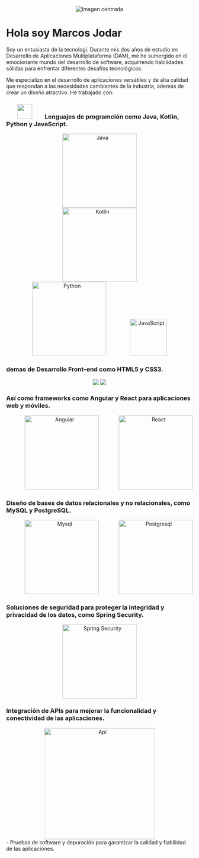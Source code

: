 
<p align="center">
  <img src="https://img.freepik.com/vector-premium/programador-codificacion-computadora-portatil-mesa-trabajo-mesa-vista-superior-ilustracion-dibujos-animados-plana_101884-626.jpg" alt="Imagen centrada" align="center">
</p>
<h1>Hola soy Marcos Jodar</h1>

Soy un entusiasta de la tecnologí. Durante mis dos años de estudio en Desarrollo de Aplicaciones Multiplataforma (DAM), me he sumergido en el emocionante mundo del desarrollo de software, adquiriendo habilidades sólidas para enfrentar diferentes desafíos tecnológicos.

Me especializo en el desarrollo de aplicaciones versátiles y de alta calidad que respondan a las necesidades cambiantes de la industria, además de crear un diseño atractivo. He trabajado con:

### <img src="https://pngimg.com/uploads/wrench/wrench_PNG103093.png" width="40" hspace="30"> Lenguajes de programción como Java, Kotlin, Python y JavaScript.
<div  align="center">
<img src="https://github.com/Marquitos24/Marquitos24/assets/146169288/ffd691d0-0fa4-40df-9480-b9bc1f153352" width="200" hspace="30" alt="Java">
<img src="https://github.com/Marquitos24/Marquitos24/assets/146169288/74b2088a-d0ad-410a-be54-9cd92bc75369" width="200" hspace="30" alt="Kotlin">
<img src="https://github.com/Marquitos24/Marquitos24/assets/146169288/927d3bd9-6678-40bb-a810-67644a21f6e2" width="200" hspace="30" alt="Python">
<img src="https://github.com/Marquitos24/Marquitos24/assets/146169288/f72b3610-8da9-47cc-ba0c-0eaf3c31d5e1" width="100" hspace="30" alt="JavaScript">
</div>

### <img src="">demas de Desarrollo Front-end como HTML5 y CSS3.
<div align="center">
<img src="https://logosdown.com/wp-content/uploads/2023/08/html5-logo-1088x1536.png">
<img src="https://cdn.freebiesupply.com/logos/large/2x/css3-logo-png-transparent.png">
</div>


### <img src="">Así como frameworks como Angular y React para aplicaciones web y móviles.
<div  align="center">
<img src="https://github.com/Marquitos24/Marquitos24/assets/146169288/0e180462-feb9-4dde-a87e-8f27c5cd2b4c" width="200" hspace="50" alt="Angular">
<img src="https://github.com/Marquitos24/Marquitos24/assets/146169288/ba82c333-9821-4ae7-9ac7-6f70ac45b277" width="200" alt="React">
</div>

<h3><img src="">Diseño de bases de datos relacionales y no relacionales, como MySQL y PostgreSQL.</h3>
<div align="center">
<img src="https://github.com/Marquitos24/Marquitos24/assets/146169288/647bf157-4cde-426c-ad51-b2691bdb9d0a" width="200" hspace="50" alt="Mysql">
<img src="https://github.com/Marquitos24/Marquitos24/assets/146169288/67725ef1-be33-4e8b-bb02-20e4bd4aff1e" width="200" alt="Postgresql">
  </div>
  
<h3><img src="">Soluciones de seguridad para proteger la integridad y privacidad de los datos, como Spring Security.</h3>
<div align="center">
<img src="https://github.com/Marquitos24/Marquitos24/assets/146169288/88fb25af-9855-4e1a-bd17-f8af251a3ffc" width="200" alt="Spring Security">
</div>

<h3><img src="">Integración de APIs para mejorar la funcionalidad y conectividad de las aplicaciones.</h3>
<div align="center">
<img src="https://github.com/Marquitos24/Marquitos24/assets/146169288/116869b5-b636-4b35-8c47-dce1e63b8823" width="300" alt="Api">
</div>
- Pruebas de software y depuración para garantizar la calidad y fiabilidad de las aplicaciones.

<!--
**Marquitos24/Marquitos24** is a ✨ _special_ ✨ repository because its `README.md` (this file) appears on your GitHub profile.

Here are some ideas to get you started:

- 🔭 I’m currently working on ...
- 🌱 I’m currently learning ...
- 👯 I’m looking to collaborate on ...
- 🤔 I’m looking for help with ...
- 💬 Ask me about ...
- 📫 How to reach me: ...
- 😄 Pronouns: ...
- ⚡ Fun fact: ...
-->
